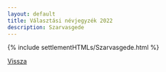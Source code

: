 ```yaml
---
layout: default
title: Választási névjegyzék 2022
description: Szarvasgede
---
```


{% include settlementHTMLs/Szarvasgede.html %}

[Vissza](./)